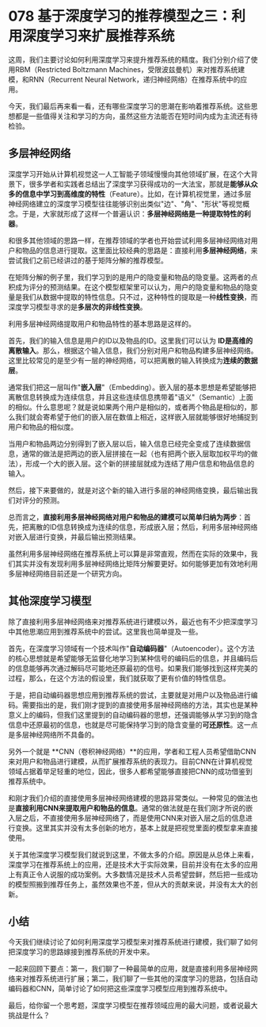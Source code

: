 # 078 基于深度学习的推荐模型之三：利用深度学习来扩展推荐系统

这周，我们主要讨论如何利用深度学习来提升推荐系统的精度。我们分别介绍了使用RBM（Restricted
Boltzmann Machines，受限波兹曼机）来对推荐系统建模，和RNN（Recurrent
Neural Network，递归神经网络）在推荐系统中的应用。

今天，我们最后再来看一看，还有哪些深度学习的思潮在影响着推荐系统。这些思想都是一些值得关注和学习的方向，虽然这些方法能否在短时间内成为主流还有待检验。

## 多层神经网络

深度学习开始从计算机视觉这一人工智能子领域慢慢向其他领域扩展，在这个大背景下，很多学者和实践者总结出了深度学习获得成功的一大法宝，那就是**能够从众多的信息中学习到高维度的特性**（Feature）。比如，在计算机视觉里，通过多层神经网络建立的深度学习模型往往能够识别出类似"边"、"角"、"形状"等视觉概念。于是，大家就形成了这样一个普遍认识：**多层神经网络是一种提取特性的利器**。

和很多其他领域的思路一样，在推荐领域的学者也开始尝试利用多层神经网络对用户和物品的信息进行提取。这里面比较经典的思路是：直接利用**多层神经网络**，来尝试我们之前已经讲过的基于矩阵分解的推荐模型。

在矩阵分解的例子里，我们学习到的是用户的隐变量和物品的隐变量。这两者的点积成为评分的预测结果。在这个模型框架里可以认为，用户的隐变量和物品的隐变量是我们从数据中提取的特性信息。只不过，这种特性的提取是一种**线性变换**，而深度学习模型寻求的是**多层次的非线性变换**。

利用多层神经网络提取用户和物品特性的基本思路是这样的。

首先，我们的输入信息是用户的ID以及物品的ID。这里我们可以认为
**ID是高维的离散输入**。那么，根据这个输入信息，我们分别对用户和物品构建多层神经网络。这里比较常见的是至少有一层的神经网络，可以把离散的输入转换成为**连续的数据层**。

通常我们把这一层叫作"**嵌入层**"（Embedding）。嵌入层的基本思想是希望能够把离散信息转换成为连续信息，并且这些连续信息携带着"语义"（Semantic）上面的相似。什么意思呢？就是说如果两个用户是相似的，或者两个物品是相似的，那么我们就会寄希望于他们的嵌入层在数值上相近，这样嵌入层就能够很好地捕捉到用户和物品的相似度。

当用户和物品两边分别得到了嵌入层以后，输入信息已经完全变成了连续数据信息，通常的做法是把两边的嵌入层拼接在一起（也有把两个嵌入层取加权平均的做法），形成一个大的嵌入层。这个新的拼接层就成为连结了用户信息和物品信息的输入。

然后，接下来要做的，就是对这个新的输入进行多层的神经网络变换，最后输出我们对评分的预测。

总而言之，**直接利用多层神经网络对用户和物品的建模可以简单归纳为两步**：首先，把离散的ID信息转换成为连续的信息，形成嵌入层；然后，利用多层神经网络对嵌入层进行变换，并最后输出预测结果。

虽然利用多层神经网络在推荐系统上可以算是非常直观，然而在实际的效果中，我们其实并没有发现利用多层神经网络比矩阵分解要更好。如何能够更加有效地利用多层神经网络目前还是一个研究方向。

## 其他深度学习模型

除了直接利用多层神经网络来对推荐系统进行建模以外，最近也有不少把深度学习中其他思潮应用到推荐系统中的尝试。这里我也简单提及一些。

首先，在深度学习领域有一个技术叫作"**自动编码器**"（Autoencoder）。这个方法的核心思想就是希望能够无监督化地学习到某种信号的编码后的信息，并且编码后的信息能够再次通过解码尽可能地还原最初的信号。如果我们能够找到这样完美的过程，那么，在这个方法的假设里，我们就获取了更有价值的特性信息。

于是，把自动编码器思想应用到推荐系统的尝试，主要就是对用户以及物品进行编码。需要指出的是，我们刚才提到的直接使用多层神经网络的方法，其实也是某种意义上的编码，但我们这里提到的自动编码器的思想，还强调能够从学习到的隐含信息中还原最初的信息，也就是尽可能保持学习到的隐含变量的**可还原性**。这一点是多层神经网络所不具备的。

另外一个就是
**CNN（卷积神经网络）**的应用，学者和工程人员希望借助CNN来对用户和物品进行建模，从而扩展推荐系统的表现力。目前CNN在计算机视觉领域占据着举足轻重的地位，因此，很多人都希望能够直接把CNN的成功借鉴到推荐系统中。

和刚才我们介绍的直接使用多层神经网络建模的思路非常类似。一种常见的做法也是**直接利用CNN来提取用户和物品的信息**。通常的做法就是在我们刚才所说的嵌入层之后，不直接使用多层神经网络了，而是使用CNN来对嵌入层之后的信息进行变换。这里其实并没有太多创新的地方，基本上就是把视觉里面的模型拿来直接使用。

关于其他深度学习模型我们就说到这里，不做太多的介绍。原因是从总体上来看，深度学习在推荐系统上的应用，还是技术大于实际效果，目前并没有在太多的应用上有真正令人说服的成功案例。大多数情况是技术人员希望尝鲜，然后把一些成功的模型照搬到推荐任务上，虽然效果也不差，但从大的贡献来说，并没有太大的创新。

## 小结

今天我们继续讨论了如何利用深度学习模型来对推荐系统进行建模，我们聊了如何把深度学习的思路嫁接到推荐系统的开发中来。

一起来回顾下要点：第一，我们聊了一种最简单的应用，就是直接利用多层神经网络来对推荐系统进行扩展；第二，我们聊了一些其他的深度学习的思路，包括自动编码器和CNN，简单讨论了如何把这些深度学习模型应用到推荐系统中。

最后，给你留一个思考题，深度学习模型在推荐领域应用的最大问题，或者说最大挑战是什么？
